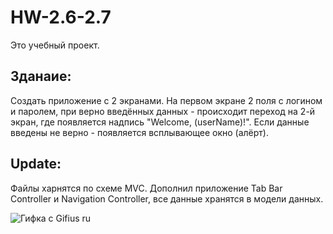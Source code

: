 # HW-2.6-2.7
Это учебный проект.

## Зданаие:
Создать приложение с 2 экранами. На первом экране 2 поля с логином и паролем, при верно введённых данных - происходит переход на 2-й экран, где появляется надпись "Welcome, \(userName)!". Если данные введены не верно - появляется всплывающее окно (алёрт).

## Update:
Файлы харнятся по схеме MVC. Дополнил приложение Tab Bar Controller и Navigation Controller, все данные хранятся в модели данных.

![Гифка с Gifius ru](https://user-images.githubusercontent.com/121757460/219352542-2d2b81e2-244a-4279-ace6-2c5ce396ec9d.gif)
